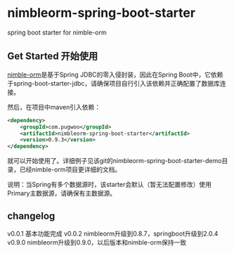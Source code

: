 # nimbleorm-spring-boot-starter
spring boot starter for nimble-orm

## Get Started 开始使用

[nimble-orm](https://github.com/pugwoo/nimble-orm)是基于Spring JDBC的零入侵封装，因此在Spring Boot中，它依赖于spring-boot-starter-jdbc，请确保项目自行引入该依赖并正确配置了数据库连接。

然后，在项目中maven引入依赖：

```xml
<dependency>
	<groupId>com.pugwoo</groupId>
	<artifactId>nimbleorm-spring-boot-starter</artifactId>
	<version>0.9.3</version>
</dependency>
```

就可以开始使用了。详细例子见该git的nimbleorm-spring-boot-starter-demo目录，已经nimble-orm项目更详细的文档。

说明：当Spring有多个数据源时，该starter会默认（暂无法配置修改）使用Primary主数据源，请确保有主数据源。

## changelog

v0.0.1 基本功能完成
v0.0.2 nimbleorm升级到0.8.7，springboot升级到2.0.4
v0.9.0 nimbleorm升级到0.9.0，以后版本和nimble-orm保持一致
